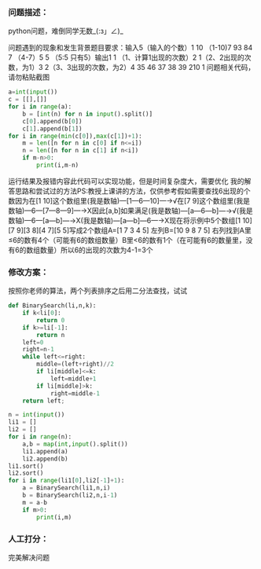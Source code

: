 ### 问题描述：
<p>python问题，难倒同学无数_(:з」∠)_</p>
问题遇到的现象和发生背景题目要求：输入5（输入的个数）1 10 （1-10)7 93 84 7 （4-7）5 5 （5:5 只有5）输出1 1 （1、计算1出现的次数）2 1（2、2出现的次数，为1）3 2（3、3出现的次数，为2）4 35 46 37 38 39 210 1
问题相关代码，请勿粘贴截图

```python
a=int(input())
c = [[],[]]
for i in range(a):
    b = [int(n) for n in input().split()]
    c[0].append(b[0])
    c[1].append(b[1])
for i in range(min(c[0]),max(c[1])+1):
    m = len([n for n in c[0] if n<=i])
    n = len([n for n in c[1] if n<i])
    if m-n>0:
        print(i,m-n)

```
运行结果及报错内容此代码可以实现功能，但是时间复杂度大，需要优化
我的解答思路和尝试过的方法PS:教授上课讲的方法，仅供参考假如需要查找6出现的个数因为在[1 10]这个数组里(我是数轴)—[1—6—10]—→√在[7 9]这个数组里(我是数轴)—6—[7—8—9]—→X因此[a,b]如果满足(我是数轴)—[a—6—b]—→√(我是数轴)—6—[a—b]—→X(我是数轴)—[a—b]—6—→X现在将示例中5个数组[1 10][7 9][3 8][4 7][5 5]写成2个数组A=[1 7 3 4 5] 左列B=[10 9 8 7 5] 右列找到A里≤6的数有4个（可能有6的数组数量）B里<6的数有1个（在可能有6的数量里，没有6的数组数量）所以6的出现的次数为4-1=3个 
### 修改方案：
按照你老师的算法，两个列表排序之后用二分法查找，试试

```python
def BinarySearch(li,n,k):
    if k<li[0]:
        return 0
    if k>=li[-1]:
        return n
    left=0
    right=n-1
    while left<=right:
        middle=(left+right)//2
        if li[middle]<=k:
            left=middle+1
        if li[middle]>k:
            right=middle-1
    return left;

n = int(input())
li1 = []
li2 = []
for i in range(n):
    a,b = map(int,input().split())
    li1.append(a)
    li2.append(b)
li1.sort()
li2.sort()
for i in range(li1[0],li2[-1]+1):
    a = BinarySearch(li1,n,i)
    b = BinarySearch(li2,n,i-1)
    m = a-b
    if m>0:
        print(i,m)


```

### 人工打分：
完美解决问题